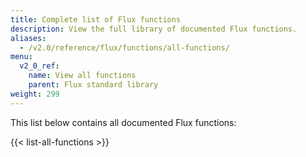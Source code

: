 ```yaml
---
title: Complete list of Flux functions
description: View the full library of documented Flux functions.
aliases:
  - /v2.0/reference/flux/functions/all-functions/
menu:
  v2_0_ref:
    name: View all functions
    parent: Flux standard library
weight: 299
---
```


This list below contains all documented Flux functions:

{{< list-all-functions >}}
